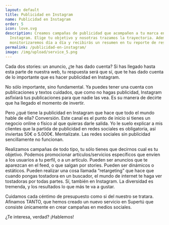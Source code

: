 ```yaml
---
layout: default
title: Publicidad en Instagram
name: Publicidad en Instagram
order: 5
icon: love.svg
description: Creamos campañas de publicidad que acompañen a tu marca en
  Instagram. Elige tu objetivo y nosotras trazamos la trayectoria. Además las
  monitorizaremos día a día y recibirás un resumen en tu reporte de resultados.
permalink: /publicidad-en-instagram/
image: /img/upload/service_5.png
---
```

Cada dos stories: un anuncio, ¿te has dado cuenta? Si has llegado hasta esta parte de nuestra web, tu respuesta será que sí, que te has dado cuenta de lo importante que es hacer publicidad en Instagram.

No sólo importante, sino fundamental. Ya puedes tener una cuenta con publicaciones y textos cuidados, que como no hagas publicidad, Instagram asfixiará tus publicaciones para que nadie las vea. Es su manera de decirte que ha llegado el momento de invertir.

Pero ¿qué tiene la publicidad en Instagram que hace que todo el mundo hable de ella? Conversión. Este canal es el punto de inicio si tienes un negocio online o físico al que quieras darle salida. Yo le suelo explicar a mis clientes que la partida de publicidad en redes sociales es obligatoria, así inviertas 50€ o 5.000€. Mentalízate. Las redes sociales sin publicidad sencillamente no funcionan.

Realizamos campañas de todo tipo, tu sólo tienes que decirnos cual es tu objetivo. Podemos promocionar artículos/servicios específicos que envíen a los usuarios a tu perfil, o a un artículo. Pueden ser anuncios que te aparezcan en el feed, o que salgan por stories. Pueden ser dinámicos o estáticos. Pueden realizar una cosa llamada “retargeting” que  hace que cuando pongas tostadora en un buscador, el mundo de internet te haga ver tostadoras por todas partes. Sí, también en Instagram. La diversidad es tremenda, y los resultados lo que más te va a gustar.

Cuidamos cada céntimo de presupuesto como si del nuestro se tratara. Afinamos TANTO, que hemos creado un nuevo servicio en Supertú que consiste únicamente en crear campañas en medios sociales.

¿Te interesa, verdad? ¡Hablemos!